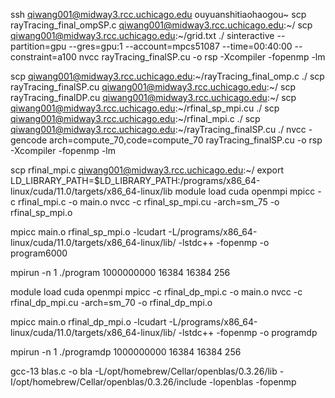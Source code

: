 ssh qiwang001@midway3.rcc.uchicago.edu
ouyuanshitiaohaogou~
scp rayTracing_final_ompSP.c qiwang001@midway3.rcc.uchicago.edu:~/ 
scp qiwang001@midway3.rcc.uchicago.edu:~/grid.txt ./
sinteractive --partition=gpu --gres=gpu:1 --account=mpcs51087 --time=00:40:00  --constraint=a100
nvcc rayTracing_finalSP.cu -o rsp -Xcompiler -fopenmp -lm

scp  qiwang001@midway3.rcc.uchicago.edu:~/rayTracing_final_omp.c ./
scp rayTracing_finalSP.cu qiwang001@midway3.rcc.uchicago.edu:~/
scp rayTracing_finalDP.cu qiwang001@midway3.rcc.uchicago.edu:~/
scp  qiwang001@midway3.rcc.uchicago.edu:~/rfinal_sp_mpi.cu ./
scp  qiwang001@midway3.rcc.uchicago.edu:~/rfinal_mpi.c ./
scp  qiwang001@midway3.rcc.uchicago.edu:~/rayTracing_finalSP.cu ./
nvcc -gencode arch=compute_70,code=compute_70 rayTracing_finalSP.cu -o rsp -Xcompiler -fopenmp -lm

scp rfinal_mpi.c qiwang001@midway3.rcc.uchicago.edu:~/
export LD_LIBRARY_PATH=$LD_LIBRARY_PATH:/programs/x86_64-linux/cuda/11.0/targets/x86_64-linux/lib
module load cuda openmpi
mpicc -c rfinal_mpi.c -o main.o
nvcc -c rfinal_sp_mpi.cu -arch=sm_75 -o rfinal_sp_mpi.o 

mpicc main.o rfinal_sp_mpi.o -lcudart -L/programs/x86_64-linux/cuda/11.0/targets/x86_64-linux/lib/ -lstdc++ -fopenmp -o program6000

mpirun -n 1 ./program 1000000000 16384 16384 256


module load cuda openmpi
mpicc -c rfinal_dp_mpi.c -o main.o
nvcc -c rfinal_dp_mpi.cu -arch=sm_70 -o rfinal_dp_mpi.o 

mpicc main.o rfinal_dp_mpi.o -lcudart -L/programs/x86_64-linux/cuda/11.0/targets/x86_64-linux/lib/ -lstdc++ -fopenmp -o programdp

mpirun -n 1 ./programdp 1000000000 16384 16384 256

gcc-13 blas.c -o bla -L/opt/homebrew/Cellar/openblas/0.3.26/lib -I/opt/homebrew/Cellar/openblas/0.3.26/include -lopenblas -fopenmp
